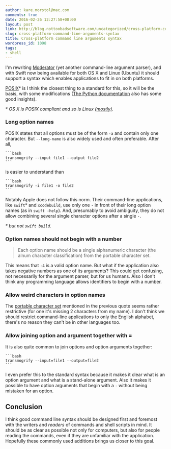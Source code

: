 ```yaml
---
author: kare.morstol@mac.com
comments: true
date: 2016-02-26 12:27:58+00:00
layout: post
link: http://blog.nottoobadsoftware.com/uncategorized/cross-platform-command-line-arguments-syntax/
slug: cross-platform-command-line-arguments-syntax
title: Cross-platform command line arguments syntax
wordpress_id: 1098
tags:
- shell
---
```


I'm rewriting [Moderator](https://github.com/kareman/Moderator) (yet another command-line argument parser), and with Swift now being available for both OS X and Linux (Ubuntu) it should support a syntax which enables applications to fit in on both platforms.

[POSIX](http://pubs.opengroup.org/onlinepubs/9699919799/basedefs/V1_chap12.html#tag_12_02)* is I think the closest thing to a standard for this, so it will be the basis, with some modifications ([The Python documentation](https://docs.python.org/2/library/optparse.html#background) also has some good insights).

_* OS X is POSIX compliant and so is Linux [(mostly)](https://en.m.wikipedia.org/wiki/POSIX#Mostly_POSIX-compliant)._

<!-- more -->

### Long option names

POSIX states that all options must be of the form `-a` and contain only one character. But `--long-name` is also widely used and often preferable. After all,

    
    ```bash
    transmogrify --input file1 --output file2
    ```

is easier to understand than

    
    ```bash
    transmogrify -i file1 -o file2
    ```

Notably Apple does not follow this norm. Their command-line applications, like `swift`* and `xcodebuild`, use only one `-` in front of their long option names (as in `swift -help`). And, presumably to avoid ambiguity, they do not allow combining several single character options after a single `-`.

_* but not `swift build`._

### Option names should not begin with a number

<blockquote>
  Each option name should be a single alphanumeric character (the alnum character classification) from the portable character set.
</blockquote>

This means that `-4` is a valid option name. But what if the application also takes negative numbers as one of its arguments? This could get confusing, not necessarily for the argument parser, but for us humans. Also I don't think any programming language allows identifiers to begin with a number.

### Allow weird characters in option names

The [portable character set](http://pubs.opengroup.org/onlinepubs/9699919799/basedefs/V1_chap06.html#tag_06_01) mentioned in the previous quote seems rather restrictive (for one it's missing 2 characters from my name). I don't think we should restrict command-line applications to only the English alphabet, there's no reason they can't be in other languages too.

### Allow joining option and argument together with =

It is also quite common to join options and option arguments together:

    
    ```bash
    transmogrify --input=file1 --output=file2
    ```

I even prefer this to the standard syntax because it makes it clear what is an option argument and what is a stand-alone argument. Also it makes it possible to have option arguments that begin with a `-` without being mistaken for an option.

## Conclusion

I think good command line syntax should be designed first and foremost with the writers and _readers_ of commands and shell scripts in mind. It should be as clear as possible not only for computers, but also for people reading the commands, even if they are unfamiliar with the application. Hopefully these commonly used additions brings us closer to this goal.
